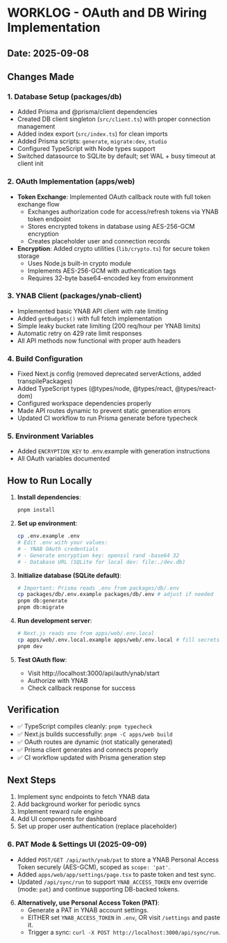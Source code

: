 # WORKLOG - OAuth and DB Wiring Implementation

## Date: 2025-09-08

## Changes Made

### 1. Database Setup (packages/db)
- Added Prisma and @prisma/client dependencies
- Created DB client singleton (`src/client.ts`) with proper connection management
- Added index export (`src/index.ts`) for clean imports
- Added Prisma scripts: `generate`, `migrate:dev`, `studio`
- Configured TypeScript with Node types support
 - Switched datasource to SQLite by default; set WAL + busy timeout at client init

### 2. OAuth Implementation (apps/web)
- **Token Exchange**: Implemented OAuth callback route with full token exchange flow
  - Exchanges authorization code for access/refresh tokens via YNAB token endpoint
  - Stores encrypted tokens in database using AES-256-GCM encryption
  - Creates placeholder user and connection records
- **Encryption**: Added crypto utilities (`lib/crypto.ts`) for secure token storage
  - Uses Node.js built-in crypto module
  - Implements AES-256-GCM with authentication tags
  - Requires 32-byte base64-encoded key from environment

### 3. YNAB Client (packages/ynab-client)
- Implemented basic YNAB API client with rate limiting
- Added `getBudgets()` with full fetch implementation
- Simple leaky bucket rate limiting (200 req/hour per YNAB limits)
- Automatic retry on 429 rate limit responses
- All API methods now functional with proper auth headers

### 4. Build Configuration
- Fixed Next.js config (removed deprecated serverActions, added transpilePackages)
- Added TypeScript types (@types/node, @types/react, @types/react-dom)
- Configured workspace dependencies properly
- Made API routes dynamic to prevent static generation errors
- Updated CI workflow to run Prisma generate before typecheck

### 5. Environment Variables
- Added `ENCRYPTION_KEY` to .env.example with generation instructions
- All OAuth variables documented

## How to Run Locally

1. **Install dependencies**:
   ```bash
   pnpm install
   ```

2. **Set up environment**:
   ```bash
   cp .env.example .env
   # Edit .env with your values:
   # - YNAB OAuth credentials
   # - Generate encryption key: openssl rand -base64 32
   # - Database URL (SQLite for local dev: file:./dev.db)
   ```

3. **Initialize database (SQLite default)**:
   ```bash
   # Important: Prisma reads .env from packages/db/.env
   cp packages/db/.env.example packages/db/.env # adjust if needed
   pnpm db:generate
   pnpm db:migrate
   ```

4. **Run development server**:
   ```bash
   # Next.js reads env from apps/web/.env.local
   cp apps/web/.env.local.example apps/web/.env.local # fill secrets
   pnpm dev
   ```

5. **Test OAuth flow**:
   - Visit http://localhost:3000/api/auth/ynab/start
   - Authorize with YNAB
   - Check callback response for success

## Verification

- ✅ TypeScript compiles cleanly: `pnpm typecheck`
- ✅ Next.js builds successfully: `pnpm -C apps/web build`
- ✅ OAuth routes are dynamic (not statically generated)
- ✅ Prisma client generates and connects properly
- ✅ CI workflow updated with Prisma generation step

## Next Steps

1. Implement sync endpoints to fetch YNAB data
2. Add background worker for periodic syncs
3. Implement reward rule engine
4. Add UI components for dashboard
5. Set up proper user authentication (replace placeholder)
### 6. PAT Mode & Settings UI (2025-09-09)
- Added `POST/GET /api/auth/ynab/pat` to store a YNAB Personal Access Token securely (AES-GCM), scoped as `scope: 'pat'`.
- Added `apps/web/app/settings/page.tsx` to paste token and test sync.
- Updated `/api/sync/run` to support `YNAB_ACCESS_TOKEN` env override (mode: `pat`) and continue supporting DB-backed tokens.

6. **Alternatively, use Personal Access Token (PAT)**:
   - Generate a PAT in YNAB account settings.
   - EITHER set `YNAB_ACCESS_TOKEN` in `.env`, OR visit `/settings` and paste it.
   - Trigger a sync: `curl -X POST http://localhost:3000/api/sync/run`.
